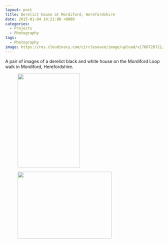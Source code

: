 ```yaml
---
layout: post
title: Derelict house at Mordiford, Herefordshire
date: 2015-01-04 14:21:00 +0000
categories:
  - Projects
  - Photography
tags:
  - Photography
image: https://res.cloudinary.com/circleseven/image/upload/v1760720721/2022/12/dsc_0025_16178123268_o.jpg
---
```

A pair of images of a derelict black and white house on the Mordiford Loop walk in Mordiford, Herefordshire.

<div class="gallery">

<figure><a href="{{ site.baseurl }}/wp-content/uploads/2022/12/dsc_0026_16339765756_o-scaled.jpg"><img src="https://res.cloudinary.com/circleseven/image/upload/q_auto,f_auto/dsc_0026_16339765756_o-199x300" width="199" height="300" alt="" loading="lazy"></a></figure>
<figure><a href="{{ site.baseurl }}/wp-content/uploads/2022/12/dsc_0025_16178123268_o-scaled.jpg"><img src="https://res.cloudinary.com/circleseven/image/upload/q_auto,f_auto/dsc_0025_16178123268_o-300x214" width="300" height="214" alt="" loading="lazy"></a></figure>

</div>
